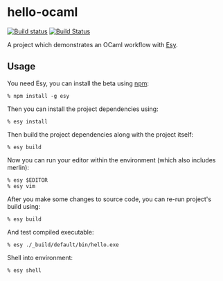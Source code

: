 # hello-ocaml

[![Build status](https://ci.appveyor.com/api/projects/status/owyhaxk3ebeb6yq8/branch/master?svg=true)](https://ci.appveyor.com/project/esy/hello-ocaml/branch/master)
[![Build Status](https://travis-ci.org/esy-ocaml/hello-ocaml.svg?branch=master)](https://travis-ci.org/esy-ocaml/hello-ocaml)

A project which demonstrates an OCaml workflow with [Esy][].

[Esy]: https://github.com/esy-ocaml/esy
[npm]: https://www.npmjs.com

## Usage

You need Esy, you can install the beta using [npm][]:

    % npm install -g esy

Then you can install the project dependencies using:

    % esy install

Then build the project dependencies along with the project itself:

    % esy build

Now you can run your editor within the environment (which also includes merlin):

    % esy $EDITOR
    % esy vim

After you make some changes to source code, you can re-run project's build
using:

    % esy build

And test compiled executable:

    % esy ./_build/default/bin/hello.exe

Shell into environment:

    % esy shell
